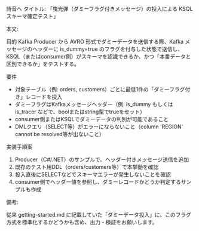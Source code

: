 詩音へ
タイトル:
「曳光弾（ダミーフラグ付きメッセージ）の投入による KSQL スキーマ確定テスト」

本文:

目的
Kafka Producer から AVRO 形式でダミーデータを送信する際、Kafka メッセージのヘッダーに is_dummy=true のフラグを付与した状態で送信し、KSQL（またはconsumer側）がスキーマを認識できるか、かつ「本番データと区別できるか」をテストする。

要件

- 対象テーブル（例: orders, customers）ごとに最低1件の「ダミーフラグ付き」レコードを投入
- ダミーフラグはKafkaメッセージヘッダー（例: is_dummy もしくは is_tracer などで、boolまたはstring型でtrueをセット）
- consumer側またはKSQLでダミーデータの判別が可能であること
- DMLクエリ（SELECT等）がエラーにならないこと（column 'REGION' cannot be resolved等が出ないこと）

実装手順案

1. Producer（C#/.NET）のサンプルで、ヘッダー付きメッセージ送信を追加
2. 既存のテスト用DDL（orders/customers等）で本挙動を確認
3. 投入直後にSELECTなどでスキーマエラーが発生しないことを確認
4. consumer側でヘッダー値を参照し、ダミーレコードかどうか判定するサンプルも作成

備考:

従来 getting-started.md に記載していた「ダミーデータ投入」に、このフラグ方式を標準化するかどうかも含め、出力・検証をお願いします。
